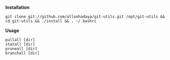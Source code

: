 **Installation**

    git clone git://github.com/allonhadaya/git-utils.git /opt/git-utils && cd git-utils && ./install && . ~/.bashrc

**Usage**

    pullall [dir]
    statall [dir]
    pruneall [dir]
    branchall [dir]
